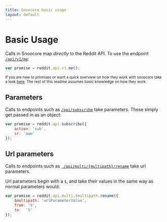 ```yaml
---
title: Snoocore basic usage
layout: default
---
```


# Basic Usage

Calls in Snoocore map *directly* to the Reddit API. To use the endpoint [`/api/v1/me`](http://www.reddit.com/dev/api#GET_api_v1_me):

```javascript
var promise = reddit.api.v1.me();
```

<sub>If you are new to promises or want a quick overview on how they work with snoocore take a look [here](promises.html). The rest of this readme assumes basic knowledge on how they work.</sub>

## Parameters

Calls to endpoints such as  [`/api/subscribe`](http://www.reddit.com/dev/api#POST_api_subscribe) take parameters. These simply get passed in as an object:

```javascript
var promise = reddit.api.subscribe({ 
	action: 'sub', 
	sr: 'aww' 
});
```

## Url parameters

Calls to endpoints such as [` /api/multi/{multipath}/rename`](http://www.reddit.com/dev/api#POST_api_multi_{multipath}_rename) take url parameters.

Url parameters begin with a `$`, and take their values in the same way as normal parameters would:

```javascript
var promise = reddit.api.multi.$multipath.rename({
    $multipath: 'urlParameterValue',
    from: '9',
    to:  '5'
});
```
